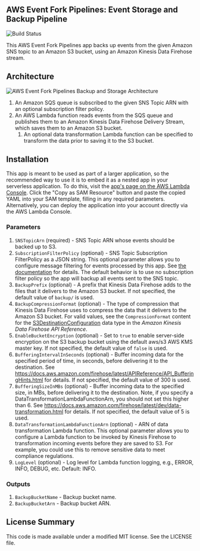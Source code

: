 ## AWS Event Fork Pipelines: Event Storage and Backup Pipeline

![Build Status](https://codebuild.us-east-1.amazonaws.com/badges?uuid=eyJlbmNyeXB0ZWREYXRhIjoidEVpU1Nmd0gzaEtUaE1XWGo3OVY3dmVDTVRBUllsUXFlbTZZQS9pZkRDaGhKZFZkczZEQVJLcEovQko3VmpYeHZrQ24wL041bWI4SWUyUUxJMDhHbXRBPSIsIml2UGFyYW1ldGVyU3BlYyI6IjZESXdFTTJBd2RWZGVKSXEiLCJtYXRlcmlhbFNldFNlcmlhbCI6MX0%3D&branch=master)

This AWS Event Fork Pipelines app backs up events from the given Amazon SNS topic to an Amazon S3 bucket, using an Amazon Kinesis Data Firehose stream.

## Architecture

![AWS Event Fork Pipelines Backup and Storage Architecture](https://github.com/aws-samples/aws-serverless-event-fork-pipelines/raw/master/pipelines/event-storage-backup-pipeline/images/event-storage-backup-architecture.png)

1. An Amazon SQS queue is subscribed to the given SNS Topic ARN with an optional subscription filter policy.
1. An AWS Lambda function reads events from the SQS queue and publishes them to an Amazon Kinesis Data Firehose Delivery Stream, which saves them to an Amazon S3 bucket.
    1. An optional data transformation Lambda function can be specified to transform the data prior to saving it to the S3 bucket.

## Installation

This app is meant to be used as part of a larger application, so the recommended way to use it is to embed it as a nested app in your serverless application. To do this, visit the [app's page on the AWS Lambda Console](https://console.aws.amazon.com/lambda/home#/create/app?applicationId=arn:aws:serverlessrepo:us-east-1:077246666028:applications/fork-event-storage-backup-pipeline). Click the "Copy as SAM Resource" button and paste the copied YAML into your SAM template, filling in any required parameters. Alternatively, you can deploy the application into your account directly via the AWS Lambda Console.

### Parameters

1. `SNSTopicArn` (required) - SNS Topic ARN whose events should be backed up to S3.
1. `SubscriptionFilterPolicy` (optional) - SNS Topic Subscription FilterPolicy as a JSON string. This optional parameter allows you to configure message filtering for events processed by this app. See [the documentation](https://docs.aws.amazon.com/sns/latest/dg/message-filtering.html) for details. The default behavior is to use no subscription filter policy so the app will backup all events sent to the SNS topic.
1. `BackupPrefix` (optional) - A prefix that Kinesis Data Firehose adds to the files that it delivers to the Amazon S3 bucket. If not specified, the default value of `backup/` is used.
1. `BackupCompressionFormat` (optional) - The type of compression that Kinesis Data Firehose uses to compress the data that it delivers to the Amazon S3 bucket. For valid values, see the `CompressionFormat` content for the [S3DestinationConfiguration](https://docs.aws.amazon.com/firehose/latest/APIReference/API_S3DestinationConfiguration.html) data type in the *Amazon Kinesis Data Firehose API Reference*.
1. `EnableBucketEncryption` (optional) - Set to `true` to enable server-side encryption on the S3 backup bucket using the default aws/s3 AWS KMS master key. If not specified, the default value of `false` is used.
1. `BufferingIntervalInSeconds` (optional) - Buffer incoming data for the specified period of time, in seconds, before delivering it to the destination. See https://docs.aws.amazon.com/firehose/latest/APIReference/API_BufferingHints.html for details. If not specified, the default value of 300 is used.
1. `BufferingSizeInMBs` (optional) - Buffer incoming data to the specified size, in MBs, before delivering it to the destination. Note, if you specify a DataTransformationLambdaFunctionArn, you should not set this higher than 6. See https://docs.aws.amazon.com/firehose/latest/dev/data-transformation.html for details. If not specified, the default value of 5 is used.
1. `DataTransformationLambdaFunctionArn` (optional) - ARN of data transformation Lambda function. This optional parameter allows you to configure a Lambda function to be invoked by Kinesis Firehose to transformation incoming events before they are saved to S3. For example, you could use this to remove sensitive data to meet compliance regulations.
1. `LogLevel` (optional) - Log level for Lambda function logging, e.g., ERROR, INFO, DEBUG, etc. Default: INFO.

### Outputs

1. `BackupBucketName` - Backup bucket name.
1. `BackupBucketArn` - Backup bucket ARN.

## License Summary

This code is made available under a modified MIT license. See the LICENSE file.
